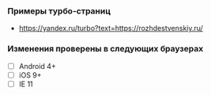 ### Примеры турбо-страниц
- https://yandex.ru/turbo?text=https://rozhdestvenskiy.ru/

### Изменения проверены в следующих браузерах
- [ ] Android 4+
- [ ] iOS 9+
- [ ] IE 11
